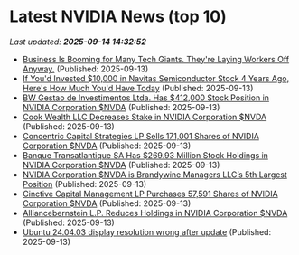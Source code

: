 # Latest NVIDIA News (top 10)
_Last updated: **2025-09-14 14:32:52**_

- [Business Is Booming for Many Tech Giants. They're Laying Workers Off Anyway.](https://www.investopedia.com/business-is-booming-for-many-tech-giants-they-re-laying-workers-off-anyway-oracle-11807131) (Published: 2025-09-13)
- [If You'd Invested $10,000 in Navitas Semiconductor Stock 4 Years Ago, Here's How Much You'd Have Today](https://biztoc.com/x/28a4c101985bfb2a) (Published: 2025-09-13)
- [BW Gestao de Investimentos Ltda. Has $412,000 Stock Position in NVIDIA Corporation $NVDA](https://www.etfdailynews.com/2025/09/13/bw-gestao-de-investimentos-ltda-has-412000-stock-position-in-nvidia-corporation-nvda/) (Published: 2025-09-13)
- [Cook Wealth LLC Decreases Stake in NVIDIA Corporation $NVDA](https://www.etfdailynews.com/2025/09/13/cook-wealth-llc-decreases-stake-in-nvidia-corporation-nvda/) (Published: 2025-09-13)
- [Concentric Capital Strategies LP Sells 171,001 Shares of NVIDIA Corporation $NVDA](https://www.etfdailynews.com/2025/09/13/concentric-capital-strategies-lp-sells-171001-shares-of-nvidia-corporation-nvda/) (Published: 2025-09-13)
- [Banque Transatlantique SA Has $269.93 Million Stock Holdings in NVIDIA Corporation $NVDA](https://www.etfdailynews.com/2025/09/13/banque-transatlantique-sa-has-269-93-million-stock-holdings-in-nvidia-corporation-nvda/) (Published: 2025-09-13)
- [NVIDIA Corporation $NVDA is Brandywine Managers LLC’s 5th Largest Position](https://www.etfdailynews.com/2025/09/13/nvidia-corporation-nvda-is-brandywine-managers-llcs-5th-largest-position/) (Published: 2025-09-13)
- [Cinctive Capital Management LP Purchases 57,591 Shares of NVIDIA Corporation $NVDA](https://www.etfdailynews.com/2025/09/13/cinctive-capital-management-lp-purchases-57591-shares-of-nvidia-corporation-nvda/) (Published: 2025-09-13)
- [Alliancebernstein L.P. Reduces Holdings in NVIDIA Corporation $NVDA](https://www.etfdailynews.com/2025/09/13/alliancebernstein-l-p-reduces-holdings-in-nvidia-corporation-nvda/) (Published: 2025-09-13)
- [Ubuntu 24.04.03 display resolution wrong after update](https://askubuntu.com/questions/1556027/ubuntu-24-04-03-display-resolution-wrong-after-update) (Published: 2025-09-13)
